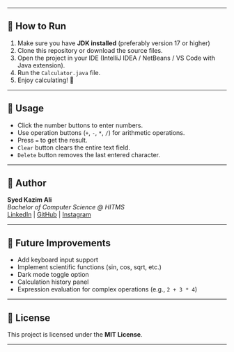 
---

## 🚀 How to Run

1. Make sure you have **JDK installed** (preferably version 17 or higher)
2. Clone this repository or download the source files.
3. Open the project in your IDE (IntelliJ IDEA / NetBeans / VS Code with Java extension).
4. Run the `Calculator.java` file.
5. Enjoy calculating! 🎉

---

## 📝 Usage

- Click the number buttons to enter numbers.
- Use operation buttons (`+`, `-`, `*`, `/`) for arithmetic operations.
- Press `=` to get the result.
- `Clear` button clears the entire text field.
- `Delete` button removes the last entered character.

---

## 📌 Author

**Syed Kazim Ali**  
_Bachelor of Computer Science @ HITMS_  
[LinkedIn](https://www.linkedin.com/in/syedkazimali) | [GitHub](#) | [Instagram](https://instagram.com/Syed_HITMSCoder)

---

## 🎯 Future Improvements

- Add keyboard input support
- Implement scientific functions (sin, cos, sqrt, etc.)
- Dark mode toggle option
- Calculation history panel
- Expression evaluation for complex operations (e.g., `2 + 3 * 4`)

---

## 📃 License

This project is licensed under the **MIT License**.

---

